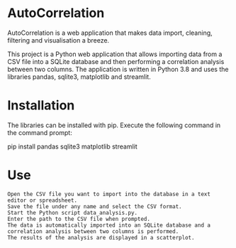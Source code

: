 # AutoCorrelation
AutoCorrelation is a web application that makes data import, cleaning, filtering and visualisation a breeze.

This project is a Python web application that allows importing data from a CSV file into a SQLite database and then performing a correlation analysis between two columns. The application is written in Python 3.8 and uses the libraries pandas, sqlite3, matplotlib and streamlit.

# Installation

The libraries can be installed with pip. Execute the following command in the command prompt:

pip install pandas sqlite3 matplotlib streamlit

# Use

    Open the CSV file you want to import into the database in a text editor or spreadsheet.
    Save the file under any name and select the CSV format.
    Start the Python script data_analysis.py.
    Enter the path to the CSV file when prompted.
    The data is automatically imported into an SQLite database and a correlation analysis between two columns is performed.
    The results of the analysis are displayed in a scatterplot.